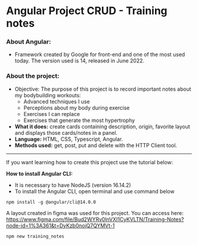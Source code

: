 # Angular Project CRUD - Training notes


### <b>About Angular:</b>
- Framework created by Google for front-end and one of the most used today. The version used is 14, released in June 2022.

### <b>About the project:</b>
- Objective: The purpose of this project is to record important notes about my bodybuilding workouts:
  - Advanced techniques I use
  - Perceptions about my body during exercise
  - Exercises I can replace
  - Exercises that generate the most hypertrophy
- <strong>What it does:</strong> create cards containing description, origin, favorite layout and displays those cards/notes in a panel.
- <strong>Language:</strong> HTML, CSS, Typescript, Angular.
- <strong>Methods used:</strong> get, post, put and delete with the HTTP Client tool.

---

If you want learning how to create this project use the tutorial below:

<b>How to install Angular CLI:</b>
- It is necessary to have NodeJS (version 16.14.2)
- To install the Angular CLI, open terminal and use command below

```
npm install -g @angular/cli@14.0.0
```
A layout created in figma was used for this project. You can access here: https://www.figma.com/file/Bud2WYRv0lnVXI1CyKVLTN/Training-Notes?node-id=1%3A361&t=DyKzb0noiQ7QYMVt-1


```
npm new training_notes
```
